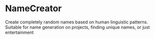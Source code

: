 # NameCreator
Create completely random names based on human linguistic patterns. Suitable for name generation on projects, finding unique names, or just entertainment
